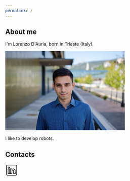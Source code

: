 ```yaml
---
permalink: /
---
```


## About me

I'm Lorenzo D'Auria, born in Trieste (Italy).

<p align="left"> <img src="https://github.com/lodauria/lodauria.github.io/blob/main/_src/logo.jpg?raw=true" alt="logo" height="250"/> </p>

I like to develop robots.

## Contacts

<a  href="https://www.linkedin.com/in/lorenzodauria/"><img src="https://github.com/lodauria/lodauria.github.io/blob/main/_src/linkedin.png?raw=true" height="40" alt="LinkedIn" align="left"/></a>

